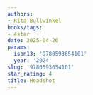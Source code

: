 ```yaml
---
authors:
- Rita Bullwinkel
books/tags:
- 4star
date: 2025-04-26
params:
  isbn13: '9780593654101'
  year: '2024'
slug: '9780593654101'
star_rating: 4
title: Headshot
---
```


<!--more-->